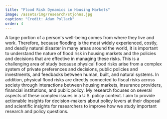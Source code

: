 ```yaml
---
title: "Flood Risk Dynamics in Housing Markets"
image: /assets/img/research/stjohns.jpg
caption: "Credit: Adam Pollack"
order: 4
---
```


A large portion of a person's well-being comes from where they live and work. Therefore, because flooding is the most widely experienced, costly, and deadly natural disaster in many areas around the world, it is important to understand the nature of flood risk in housing markets and the policies and decisions that are effective in managing these risks. This is a challenging area of study because physical flood risks arise from a complex system of private preferences and decisions, public policies and investments, and feedbacks between human, built, and natural systems. In addition, physical flood risks are directly connected to fiscal risks across society through interactions between housing markets, insurance providers, financial institutions, and public policy. My research focuses on several aspects of these complex issues in a U.S. policy context. I aim to provide actionable insights for decision-makers about policy levers at their disposal and scientific insights for researchers to improve how we study important research and policy questions. 